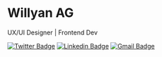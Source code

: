 # Willyan AG

UX/UI Designer | Frontend Dev

[![Twitter Badge](https://img.shields.io/badge/-@willyanfx-0080f1?style=flat-square&labelColor=0080f1&logo=twitter&logoColor=white&link=https://twitter.com/willyanfx)](https://twitter.com/willyanfx) 
[![Linkedin Badge](https://img.shields.io/badge/-Willyan%20AG-0080f1?style=flat-square&logo=Linkedin&logoColor=white&link=https://www.linkedin.com/in/willyanfx/)](https://www.linkedin.com/in/willyanfx/) 
[![Gmail Badge](https://img.shields.io/badge/-willyan.fx@gmail.com-0080f1?style=flat-square&logo=Gmail&logoColor=white&link=mailto:willyan.fx@gmail.com)](mailto:willyan.fx@gmail.com)



<!--
**willyanfx/willyanfx** is a ✨ _special_ ✨ repository because its `README.md` (this file) appears on your GitHub profile.
#0080f1fa
Here are some ideas to get you started:

- 🔭 I’m currently working on ...
- 🌱 I’m currently learning ...
- 👯 I’m looking to collaborate on ...
- 🤔 I’m looking for help with ...
- 💬 Ask me about ...
- 📫 How to reach me: ...
- ⚡ Fun fact: ...

[![Top Langs](https://github-readme-stats.vercel.app/api/top-langs/?username=willyanfx)](https://github.com/willyanfx)
-->

